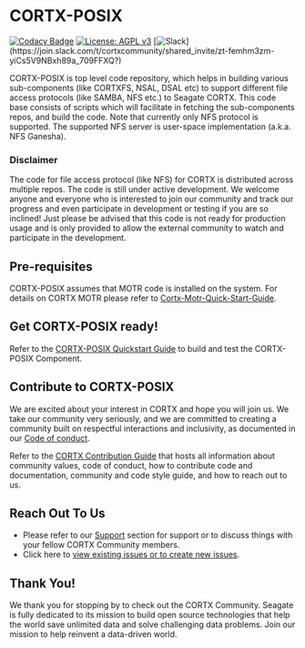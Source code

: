 
# CORTX-POSIX

[![Codacy Badge](https://api.codacy.com/project/badge/Grade/9b53934395164e83b24e9caed221c4ae)](https://app.codacy.com/gh/Seagate/cortx-posix?utm_source=github.com&utm_medium=referral&utm_content=Seagate/cortx-posix&utm_campaign=Badge_Grade) [![License: AGPL v3](https://img.shields.io/badge/License-AGPL%20v3-blue.svg)](https://github.com/Seagate/cortx-posix/blob/main/LICENSE) [![Slack](https://img.shields.io/badge/chat-on%20Slack-blue")](https://join.slack.com/t/cortxcommunity/shared_invite/zt-femhm3zm-yiCs5V9NBxh89a_709FFXQ?)

CORTX-POSIX is top level code repository, which helps in building various sub-components (like CORTXFS, NSAL, DSAL etc) to support different file access protocols (like SAMBA, NFS etc.) to Seagate CORTX. This code base consists of scripts which will facilitate in fetching the sub-components repos, and build the code.
Note that currently only NFS protocol is supported. The supported NFS server is user-space implementation (a.k.a. NFS Ganesha).

### Disclaimer
The code for file access protocol (like NFS) for CORTX is distributed across multiple repos. The code is still under active development.  We welcome anyone and everyone who is interested to join our community and track our progress and even participate in development or testing if you are so inclined!  Just please be advised that this code is not ready for production usage and is only provided to allow the external community to watch and participate in the development.

## Pre-requisites
CORTX-POSIX assumes that MOTR code is installed on the system. For details on CORTX MOTR please refer to [Cortx-Motr-Quick-Start-Guide](https://github.com/Seagate/cortx-motr/blob/main/doc/Quick-Start-Guide.rst).

## Get CORTX-POSIX ready! 

Refer to the [CORTX-POSIX Quickstart Guide](https://github.com/Seagate/cortx-posix/blob/main/doc/Quick_Start_Guide.md) to build and test the CORTX-POSIX Component.

## Contribute to CORTX-POSIX

We are excited about your interest in CORTX and hope you will join us. We take our community very seriously, and we are committed to creating a community built on respectful interactions and inclusivity, as documented in our [Code of conduct](CODE_OF_CONDUCT.md).

Refer to the [CORTX Contribution Guide](CONTRIBUTING.md) that hosts all information about community values, code of conduct, how to contribute code and documentation, community and code style guide, and how to reach out to us.

## Reach Out To Us

- Please refer to our [Support](SUPPORT.md) section for support or to discuss things with your fellow CORTX Community members.
- Click here to [view existing issues or to create new issues](https://github.com/Seagate/cortx-posix/issues).

## Thank You!

We thank you for stopping by to check out the CORTX Community. Seagate is fully dedicated to its mission to build open source technologies that help the world save unlimited data and solve challenging data problems. Join our mission to help reinvent a data-driven world.

